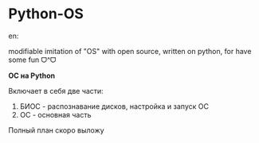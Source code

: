 # Python-OS

en:

modifiable imitation of "OS" with open source,
written on python,
for have some fun ᗜ^ᗜ

**ОС на Python**

Включает в себя две части:
1) БИОС - распознавание дисков, настройка и запуск ОС
2) ОС - основная часть

Полный план скоро выложу
